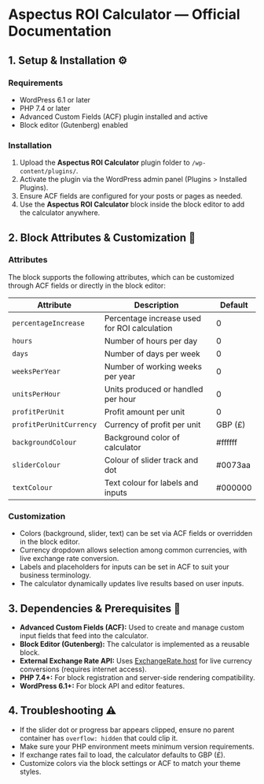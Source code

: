 # Aspectus ROI Calculator — Official Documentation

## 1. Setup & Installation ⚙️

### Requirements

- WordPress 6.1 or later
- PHP 7.4 or later
- Advanced Custom Fields (ACF) plugin installed and active
- Block editor (Gutenberg) enabled

### Installation

1. Upload the **Aspectus ROI Calculator** plugin folder to `/wp-content/plugins/`.
2. Activate the plugin via the WordPress admin panel (Plugins > Installed Plugins).
3. Ensure ACF fields are configured for your posts or pages as needed.
4. Use the **Aspectus ROI Calculator** block inside the block editor to add the calculator anywhere.

## 2. Block Attributes & Customization 🎨

### Attributes

The block supports the following attributes, which can be customized through ACF fields or directly in the block editor:

| Attribute               | Description                                   | Default  |
|-------------------------|-----------------------------------------------|----------|
| `percentageIncrease`    | Percentage increase used for ROI calculation  | 0        |
| `hours`                | Number of hours per day                        | 0        |
| `days`                 | Number of days per week                        | 0        |
| `weeksPerYear`         | Number of working weeks per year               | 0        |
| `unitsPerHour`         | Units produced or handled per hour             | 0        |
| `profitPerUnit`        | Profit amount per unit                          | 0        |
| `profitPerUnitCurrency`| Currency of profit per unit                     | GBP (£)  |
| `backgroundColour`     | Background color of calculator                  | #ffffff |
| `sliderColour`         | Colour of slider track and dot                   | #0073aa |
| `textColour`           | Text colour for labels and inputs                | #000000 |

### Customization

- Colors (background, slider, text) can be set via ACF fields or overridden in the block editor.
- Currency dropdown allows selection among common currencies, with live exchange rate conversion.
- Labels and placeholders for inputs can be set in ACF to suit your business terminology.
- The calculator dynamically updates live results based on user inputs.

## 3. Dependencies & Prerequisites 📝

- **Advanced Custom Fields (ACF):** Used to create and manage custom input fields that feed into the calculator.
- **Block Editor (Gutenberg):** The calculator is implemented as a reusable block.
- **External Exchange Rate API:** Uses [ExchangeRate.host](https://exchangerate.host) for live currency conversions (requires internet access).
- **PHP 7.4+:** For block registration and server-side rendering compatibility.
- **WordPress 6.1+:** For block API and editor features.

## 4. Troubleshooting ⚠️

- If the slider dot or progress bar appears clipped, ensure no parent container has `overflow: hidden` that could clip it.
- Make sure your PHP environment meets minimum version requirements.
- If exchange rates fail to load, the calculator defaults to GBP (£).
- Customize colors via the block settings or ACF to match your theme styles.

